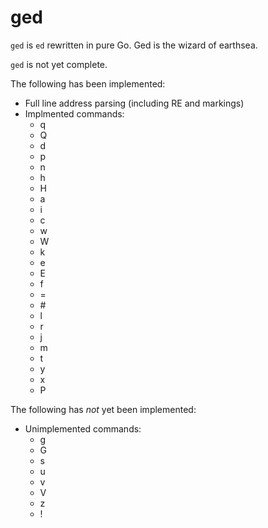 # ged
`ged` is `ed` rewritten in pure Go.  Ged is the wizard of earthsea.

`ged` is not yet complete.

The following has been implemented:
- Full line address parsing (including RE and markings)
- Implmented commands:
  - q
  - Q
  - d
  - p
  - n
  - h
  - H
  - a
  - i
  - c
  - w
  - W
  - k
  - e
  - E
  - f
  - =
  - \#
  - l
  - r
  - j
  - m
  - t
  - y
  - x
  - P

The following has *not* yet been implemented:
- Unimplemented commands:
  - g
  - G
  - s
  - u
  - v
  - V
  - z
  - !